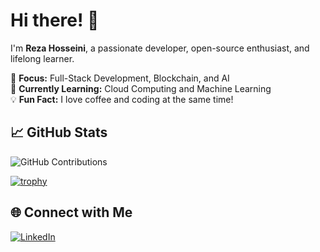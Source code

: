 # Hi there! 👋
I'm **Reza Hosseini**, a passionate developer, open-source enthusiast, and lifelong learner.

🎯 **Focus:** Full-Stack Development, Blockchain, and AI  
🌱 **Currently Learning:** Cloud Computing and Machine Learning  
💡 **Fun Fact:** I love coffee and coding at the same time!

## 📈 GitHub Stats
![GitHub Contributions](https://github-readme-streak-stats.herokuapp.com/?user=rezaHssini&theme=radical)

[![trophy](https://github-profile-trophy.vercel.app/?username=rezaHssini)](https://github.com/ryo-ma/github-profile-trophy)


## 🌐 Connect with Me
[![LinkedIn](https://img.shields.io/badge/-LinkedIn-blue?style=flat&logo=LinkedIn&logoColor=white)](https://www.linkedin.com/in/reza-hosseini-915745178/)
